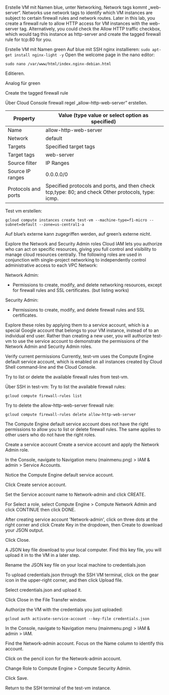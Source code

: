 Erstelle VM mit Namen blue, unter Networking, Network tags kommt „web-server“.
Networks use network tags to identify which VM instances are subject to certain firewall rules and network routes. Later in this lab, you create a firewall rule to allow HTTP access for VM instances with the web-server tag. Alternatively, you could check the Allow HTTP traffic checkbox, which would tag this instance as http-server and create the tagged firewall rule for tcp:80 for you.

Erstelle VM mit Namen green
Auf blue mit SSH nginx installieren:
`sudo apt-get install nginx-light -y`
Open the welcome page in the nano editor:

`sudo nano /var/www/html/index.nginx-debian.html`

Editieren.

Analog für green

Create the tagged firewall rule

Über Cloud Console firewall regel „allow-http-web-server” erstellen.


|Property		       |Value (type value or select option as specified)
| ---|---|
|Name			       |allow-http-web-server|
|Network		       |default|
|Targets			   |Specified target tags|
|Target tags		   |web-server|
|Source filter		   |IP Ranges|
|Source IP ranges	   |0.0.0.0/0|
|Protocols and ports   |Specified protocols and ports, and then check tcp,type: 80; and check Other protocols, type: icmp.|

Test vm erstellen:

`gcloud compute instances create test-vm --machine-type=f1-micro --subnet=default --zone=us-central1-a
`

Auf blue’s externe kann zugegriffen werden, auf green’s externe nicht.

Explore the Network and Security Admin roles
Cloud IAM lets you authorize who can act on specific resources, giving you full control and visibility to manage cloud resources centrally. The following roles are used in conjunction with single-project networking to independently control administrative access to each VPC Network:

Network Admin:
* Permissions to create, modify, and delete networking resources, except for firewall rules and SSL certificates. (but listing works)

Security Admin:
* Permissions to create, modify, and delete firewall rules and SSL certificates.

Explore these roles by applying them to a service account, which is a special Google account that belongs to your VM instance, instead of to an individual end user. Rather than creating a new user, you will authorize test-vm to use the service account to demonstrate the permissions of the Network Admin and Security Admin roles.

Verify current permissions
Currently, test-vm uses the Compute Engine default service account, which is enabled on all instances created by Cloud Shell command-line and the Cloud Console.

Try to list or delete the available firewall rules from test-vm.

Über SSH in test-vm: Try to list the available firewall rules:

`gcloud compute firewall-rules list`

Try to delete the allow-http-web-server firewall rule:

`gcloud compute firewall-rules delete allow-http-web-server`

The Compute Engine default service account does not have the right permissions to allow you to list or delete firewall rules. The same applies to other users who do not have the right roles.

Create a service account
Create a service account and apply the Network Admin role.

In the Console, navigate to Navigation menu (mainmenu.png) > IAM & admin > Service Accounts.

Notice the Compute Engine default service account.

Click Create service account.

Set the Service account name to Network-admin and click CREATE.

For Select a role, select Compute Engine > Compute Network Admin and click CONTINUE then click DONE.

After creating service account 'Network-admin', click on three dots at the right corner and click Create Key in the dropdown, then Create to download your JSON output.

Click Close.

A JSON key file download to your local computer. Find this key file, you will upload it in to the VM in a later step.

Rename the JSON key file on your local machine to credentials.json

To upload credentials.json through the SSH VM terminal, click on the gear icon in the upper-right corner, and then click Upload file.

Select credentials.json and upload it.

Click Close in the File Transfer window.

Authorize the VM with the credentials you just uploaded:

`gcloud auth activate-service-account --key-file credentials.json`

In the Console, navigate to Navigation menu (mainmenu.png) > IAM & admin > IAM.

Find the Network-admin account. Focus on the Name column to identify this account.

Click on the pencil icon for the Network-admin account.

Change Role to Compute Engine > Compute Security Admin.

Click Save.

Return to the SSH terminal of the test-vm instance.


